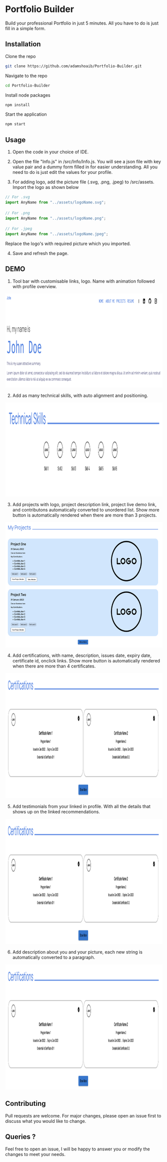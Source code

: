 # Portfolio Builder

Build your professional Portfolio in just 5 minutes. All you have to do is just fill in a simple form.

## Installation

Clone the repo

```bash
git clone https://github.com/adamshoaib/Portfolio-Builder.git
```

Navigate to the repo

```bash
cd Portfolio-Builder
```

Install node packages

```bash
npm install
```

Start the application

```bash
npm start
```

## Usage

1. Open the code in your choice of IDE.

2. Open the file "Info.js" in /src/Info/Info.js.
   You will see a json file with key value pair and a dummy form filled in for easier understanding. All you need to do is just edit the values for your profile.

3. For adding logo, add the picture file (.svg, .png, .jpeg) to /src/assets. Import the logo as shown below

```javascript
// For .svg
import AnyName from "../assets/logoName.svg";

// For .png
import AnyName from "../assets/logoName.png";

// For .jpeg
import AnyName from "../assets/logoName.jpeg";
```

Replace the logo's with required picture which you imported.

4. Save and refresh the page.

## DEMO

1. Tool bar with customisable links, logo. Name with animation followed with profile overview.

<img src="https://github.com/adamshoaib/Portfolio-Builder/blob/master/src/screenshots/Image-1.png?raw=true" alt="alt text" width="1000" height="300">

2. Add as many technical skills, with auto alignment and positioning.

<img src="https://github.com/adamshoaib/Portfolio-Builder/blob/master/src/screenshots/Image-2.png?raw=true" alt="alt text" width="1000" height="300">

3. Add projects with logo, project description link, project live demo link, and contributons automatically converted to unordered list. Show more button is automatically rendered when there are more than 3 projects.

<img src="https://github.com/adamshoaib/Portfolio-Builder/blob/master/src/screenshots/Image-3.png?raw=true" alt="alt text" width="1000" height="400">

4. Add certifications, with name, description, issues date, expiry date, certificate id, onclick links.
   Show more button is automatically rendered when there are more than 4 certificates.

<img src="https://github.com/adamshoaib/Portfolio-Builder/blob/master/src/screenshots/Image-4.png?raw=true" alt="alt text" width="1000" height="400">

5. Add testimonials from your linked in profile. With all the details that shows up on the linked recommendations.

<img src="https://github.com/adamshoaib/Portfolio-Builder/blob/master/src/screenshots/Image-4.png?raw=true" alt="alt text" width="1000" height="400">

6. Add description about you and your picture, each new string is automatically converted to a paragraph.

<img src="https://github.com/adamshoaib/Portfolio-Builder/blob/master/src/screenshots/Image-4.png?raw=true" alt="alt text" width="1000" height="400">

## Contributing

Pull requests are welcome. For major changes, please open an issue first
to discuss what you would like to change.

## Queries ?

Feel free to open an issue, I will be happy to answer you or modify the changes to meet your needs.

